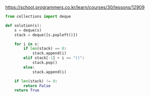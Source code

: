 https://school.programmers.co.kr/learn/courses/30/lessons/12909

```python
from collections import deque

def solution(s):
    s = deque(s)
    stack = deque([s.popleft()])

    for i in s:
        if len(stack) == 0:
            stack.append(i)
        elif stack[-1] + i == "()":
            stack.pop()
        else:
            stack.append(i)

    if len(stack) != 0:
        return False
    return True
```